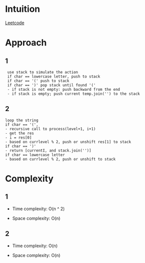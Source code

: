 # Intuition

[Leetcode](https://leetcode.com/problems/reverse-substrings-between-each-pair-of-parentheses/)

# Approach

## 1

```
 use stack to simulate the action
 if char == lowercase letter, push to stack
 if char == '(' push to stack
 if char == ')' pop stack until found '('
 - if stack is not empty: push backward from the end
 - if stack is empty; push current temp.join('') to the stack

```

## 2

```
loop the string
if char == '(',
- recursive call to process(level+1, i+1)
- get the res
- i = res[0]
- based on currlevel % 2, push or unshift res[1] to stack
if char == ')'
- return [currentI, and stack.join('')]
if char == lowercase letter
- based on currlevel % 2, push or unshift to stack

```

# Complexity

## 1

- Time complexity: O(n ^ 2)

- Space complexity: O(n)

## 2

- Time complexity: O(n)

- Space complexity: O(n)
